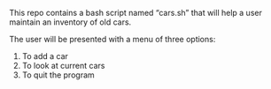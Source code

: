 This repo contains a bash script named “cars.sh” that will help a user maintain an inventory of old cars.
 
 The user will be presented with a menu of three options:
1. To add a car
2. To look at current cars
3. To quit the program

